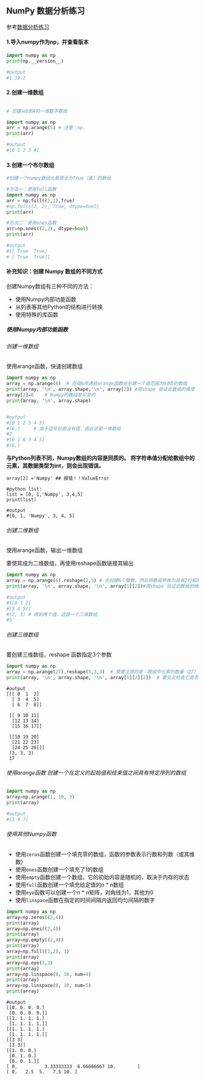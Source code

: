 ## NumPy 数据分析练习

参考[数据分析练习](https://numpy.org.cn/article/advanced/numpy_exercises_for_data_analysis.html#numpy%E6%95%B0%E6%8D%AE%E5%88%86%E6%9E%90%E9%97%AE%E7%AD%94)

#### 1.导入numpy作为np，并查看版本

```python
import numpy as np 
print(np.__version__)

#output
#1.19.2
```

#### 2.创建一维数组

```python

# 创建从0到4的一维数字数组

import numpy as np 
arr = np.arange(5) # 注意：np.
print(arr)

#output
#[0 1 2 3 4]
```

#### 3.创建一个布尔数组

```python
#创建一个numpy数组元素值全为True（真）的数组

#方法一：使用full函数
import numpy as np 
arr = np.full((2,2),True)
#np.full((2, 2), True, dtype=bool)
print(arr)

#方法二：使用ones函数
arr=np.ones((2,2), dtype=bool)
print(arr)

#output
#[[ True  True]
# [ True  True]]
```

#### 补充知识：创建 Numpy 数组的不同方式

创建Numpy数组有三种不同的方法：

- 使用Numpy内部功能函数
- 从列表等其他Python的结构进行转换
- 使用特殊的库函数

##### 使用Numpy内部功能函数

###### 创建一维数组

使用arange函数，快速创建数组

```python
import numpy as np 
array = np.arange(6)  # 将值6传递给arange函数会创建一个值范围为0到5的数组
print(array, '\n', array.shape,'\n', array[2]) #用shape 验证此数组的维度
array[2]=6    # Numpy的数组是可变的
print(array, '\n', array.shape)


#output
#[0 1 2 3 4 5] 
#(6,)     # 由于逗号后面没有值，因此这是一维数组
#2
#[0 1 6 3 4 5] 
#(6,)
```

**与Python列表不同，Numpy数组的内容是同质的。 将字符串值分配给数组中的元素，其数据类型为int，则会出现错误。**

```
array[2] ='Numpy' ## 报错！！ValueError

#python list:
list = [0, 1,'Numpy', 3,4,5]
print(list)

#output
#[0, 1, 'Numpy', 3, 4, 5]
```

###### 创建二维数组

使用arange函数，输出一维数组

要使其成为二维数组，再使用reshape函数链接其输出

```python
import numpy as np
array = np.arange(6).reshape(2,3) # 先创建6个整数，然后将数组转换为具有2行和3列的二维数组
print(array, '\n', array.shape, '\n', array[1][2])#用shape 验证此数组的维度

#output
#[[0 1 2]
#[3 4 5]] 
#(2, 3) # 得到两个值，这是一个二维数组
#5
```

###### 创建三维数组

要创建三维数组，reshape 函数指定3个参数

```python
import numpy as np
array = np.arange(27).reshape(3,3,3)  # 需要注意的是：数组中元素的数量（27）必须是其尺寸（3*3*3）的乘积
print(array, '\n', array.shape, '\n', array[1][2][2])  # 要交叉检查它是否是三维数组 使用shape
```

```
#output
[[[ 0  1  2]
  [ 3  4  5]
  [ 6  7  8]]

 [[ 9 10 11]
  [12 13 14]
  [15 16 17]]

 [[18 19 20]
  [21 22 23]
  [24 25 26]]] 
 (3, 3, 3) 
 17
```

###### 使用arange函数 创建一个在定义的起始值和结束值之间具有特定序列的数组

```python
import numpy as np
array=np.arange(1, 10, 3)
print(array)

#output
#[1 4 7]
```

###### 使用其他Numpy函数

- 使用```zeros```函数创建一个填充零的数组，函数的参数表示行数和列数（或其维数）
- 使用```ones```函数创建一个填充了1的数组
- 使用```empty```函数创建一个数组。它的初始内容是随机的，取决于内存的状态
- 使用```full```函数创建一个填充给定值的n * n数组
- 使用```eye```函数可以创建一个n * n矩阵，对角线为1，其他为0
- 使用```linspace```函数在指定的时间间隔内返回均匀间隔的数字


```python
import numpy as np
array=np.zeros((2,4))
print(array)
array=np.ones((2,4))
print(array)
array=np.empty((2,4))
print(array)
array=np.full((2,2), 3)
print(array)
array=np.eye(3,3)
print(array)
array=np.linspace(0, 10, num=4)
print(array)
array=np.linspace(0, 10, num=5)
print(array)
```

```
#output
[[0. 0. 0. 0.]
 [0. 0. 0. 0.]]
[[1. 1. 1. 1.]
 [1. 1. 1. 1.]]
[[1. 1. 1. 1.]
 [1. 1. 1. 1.]]
[[3 3]
 [3 3]]
[[1. 0. 0.]
 [0. 1. 0.]
 [0. 0. 1.]]
[ 0.          3.33333333  6.66666667 10.        ]
[ 0.   2.5  5.   7.5 10. ]
```


